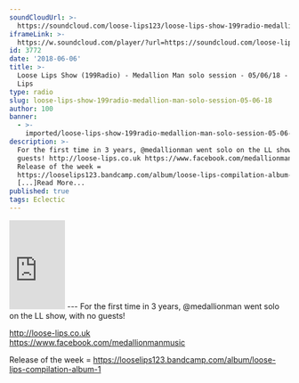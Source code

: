 ```yaml
---
soundCloudUrl: >-
  https://soundcloud.com/loose-lips123/loose-lips-show-199radio-medallion-man-solo-session-050618
iframeLink: >-
  https://w.soundcloud.com/player/?url=https://soundcloud.com/loose-lips123/loose-lips-show-199radio-medallion-man-solo-session-050618&color=00aabb&auto_play=false&hide_related=false&show_comments=true&show_user=true&show_reposts=false
id: 3772
date: '2018-06-06'
title: >-
  Loose Lips Show (199Radio) - Medallion Man solo session - 05/06/18 - Loose
  Lips
type: radio
slug: loose-lips-show-199radio-medallion-man-solo-session-05-06-18
author: 100
banner:
  - >-
    imported/loose-lips-show-199radio-medallion-man-solo-session-05-06-18/image3772.jpeg
description: >-
  For the first time in 3 years, @medallionman went solo on the LL show, with no
  guests! http://loose-lips.co.uk https://www.facebook.com/medallionmanmusic
  Release of the week =
  https://looselips123.bandcamp.com/album/loose-lips-compilation-album-1
  [...]Read More...
published: true
tags: Eclectic
---
```

<iframe id="sc-widget" title="title" width="100" height="160" scrolling="no" frameborder="yes" allow="autoplay" src="https://w.soundcloud.com/player/?url=https://soundcloud.com/loose-lips123/loose-lips-show-199radio-medallion-man-solo-session-050618&amp;color=00aabb&amp;auto_play=false&amp;hide_related=false&amp;show_comments=true&amp;show_user=true&amp;show_reposts=false"></iframe>
---
For the first time in 3 years, @medallionman went solo on the LL show, with no guests!

http://loose-lips.co.uk  
https://www.facebook.com/medallionmanmusic

Release of the week = https://looselips123.bandcamp.com/album/loose-lips-compilation-album-1
